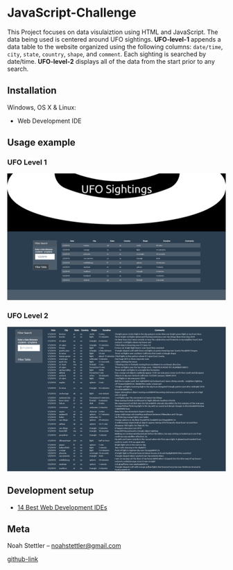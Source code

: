 # JavaScript-Challenge
This Project focuses on data visulaiztion using HTML and JavaScript. The data being used is centered around UFO sightings. **UFO-level-1** appends a data table to the website organized using the following columns: `date/time`, `city`, `state`, `country`, `shape`, and `comment`. Each sighting is searched by date/time. **UFO-level-2** displays all of the data from the start prior to any search.

## Installation

Windows, OS X & Linux:

* Web Development IDE

## Usage example

### UFO Level 1
![LV1](Images/UFO1.png)

### UFO Level 2
![LV2](Images/UFO2.png)


## Development setup

* [14 Best Web Development IDEs](https://tms-outsource.com/blog/posts/web-development-ide/)


## Meta

Noah Stettler – noahstettler@gmail.com

[github-link](https://github.com/noahstettler)
